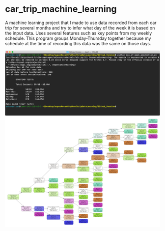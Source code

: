 # car_trip_machine_learning
A machine learning project that I made to use data recorded from each car trip for several months and try to infer what day of the week it is based on the input data.
Uses several features such as key points from my weekly schedule.
This program groups Monday-Thursday together because my schedule at the time of recording this data was the same on those days.

![Terminal Example](https://github.com/eebmagic/car_trip_machine_learning/blob/master/example_images/terminal_example.png "Terminal Example")
![Sklearn Tree](https://github.com/eebmagic/car_trip_machine_learning/blob/master/example_images/tree_model.png "Sklearn Tree")
